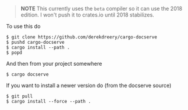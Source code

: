 > **NOTE** This currently uses the `beta` compiler so it can use the 2018 edition. I won't push it
> to crates.io until 2018 stabilizes.

To use this do

```
$ git clone https://github.com/derekdreery/cargo-docserve
$ pushd cargo-docserve
$ cargo install --path .
$ popd
```

And then from your project somewhere

```
$ cargo docserve
```

If you want to install a newer version do (from the docserve source)

```
$ git pull
$ cargo install --force --path .
```
